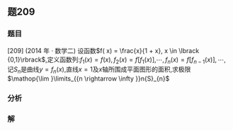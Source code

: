 ## 题209
### 题目
[209] (2014 年 · 数学二) 设函数$f( x)  = \frac{x}{1 + x}, x \in  \lbrack  {0,1}\rbrack$,定义函数列:${f}_{1}( x)  = f( x) ,{f}_{2}( x)  = f\lbrack  {{f}_{1}( x) }\rbrack$,$\cdots ,{f}_{n}( x)  = f\lbrack  {{f}_{n - 1}( x) }\rbrack  ,\cdots$,记${S}_{n}$是曲线$y = {f}_{n}( x)$,直线$x = 1$及$x$轴所围成平面图形的面积,求极限$\mathop{\lim }\limits_{{n \rightarrow  \infty }}n{S}_{n}$
### 分析

### 解